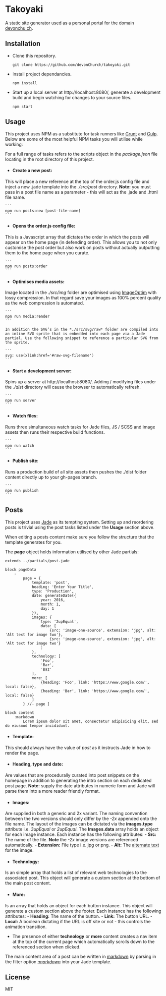 # Takoyaki

A static site generator used as a personal portal for the domain [devonchu.ch](http://devonchur.ch/).

## Installation

- Clone this repository.

    ```
    git clone https://github.com/devonChurch/takoyaki.git
    ```

- Install project dependancies.

    ```
    npm install
    ```

- Start up a local server at http://localhost:8080/, generate a development build and begin watching for changes to your source files.

    ```
    npm start
    ```

## Usage

This project uses NPM as a substitute for task runners like [Grunt](http://gruntjs.com/) and [Gulp](http://gulpjs.com/). Below are some of the most helpful NPM tasks you will utilise while working:

For a full range of tasks refers to the scripts object in the *package.json* file locating in the root directory of this project.



- #### Create a new post:
This will place a new reference at the top of the order.js config file and inject a new .jade template into the *./src/post* directory. **Note:** you must pass in a post file name as a parameter - this will act as the .jade and .html file name.

    ```
    npm run posts:new [post-file-name]
    ```

- #### Opens the order.js config file:
This is a Javascript array that dictates the order in which the posts will appear on the home page (in defending order). This allows you to not only customise the post order but also work on posts without actually outputting them to the home page when you curate.

    ```
    npm run posts:order
    ```

- #### Optimises media assets:
Image located in the *./src/img* folder are optimised using [ImageOptim](https://imageoptim.com/) with lossy compression. In that regard save your images as 100% percent quality as the web compression is automated.

    ```
    npm run media:render
    ```

    In addition the SVG’s in the *./src/svg/raw* folder are compiled into an inline SVG sprite that is embedded into each page via a Jade partial. Use the following snippet to reference a particular SVG from the sprite.

    ```
    svg: use(xlink:href='#raw-svg-filename')
    ```

- #### Start a development server:
Spins up a server at http://localhost:8080/. Adding / modifying files under the *./dist* directory will cause the browser to automatically refresh.

    ```
    npm run server
    ```

- #### Watch files:
Runs three simultaneous watch tasks for Jade files, JS / SCSS and image assets then runs their respective build functions.

    ```
    npm run watch
    ```

- #### Publish site:
Runs a production build of all site assets then pushes the ./dist folder content directly up to your gh-pages branch.

    ```
    npm run publish
    ```

## Posts
This project uses [Jade](http://jade-lang.com/) as its tempting system. Setting up and reordering posts is trivial using the post tasks listed under the **Usage** section above.

When editing a posts content make sure you follow the structure that the template generates for you.

The **page** object holds information utilised by other Jade partials:

```
extends ../partials/post.jade

block pageData
    -
        page = {
            template: 'post',
            heading: 'Enter Your Title',
            type: 'Production',
            date: generateDate({
                year: 2016,
                month: 1,
                day: 1
            }),
            images: {
                type: '2upEqual',
                data: [
                    {src: 'image-one-source', extension: 'jpg', alt: 'Alt text for image two'},
                    {src: 'image-one-source', extension: 'jpg', alt: 'Alt text for image two'}
                ]
            },
            technology: [
                'Foo',
                'Bar',
                'Baz'
            ],
            more: [
                {heading: 'Foo', link: 'https://www.google.com/', local: false},
                {heading: 'Bar', link: 'https://www.google.com/', local: false}
            ]
        } //- page ]

block content
    :markdown
        Lorem ipsum dolor sit amet, consectetur adipisicing elit, sed do eiusmod tempor incididunt.

```

- #### Template:
This should always have the value of *post* as it instructs Jade in how to render the page.

- #### Heading, type and date:
 Are values that are procedurally curated into post snippets on the homepage in addition to generating the intro section on each dedicated post page. **Note:** supply the date attributes in numeric form and Jade will parse them into a more reader friendly format.

- #### Images:
Are supplied in both a generic and 2x variant. The naming convention between the two versions should only differ by the *-2x* appended onto the file name. The layout of the images can be dictated via the **images.type** attribute i.e. *3upEqual* or *2upEqual*. The **Images.data** array holds an object for each image instance. Each instance has the following attributes:
    - **Src:** The name of the file. **Note** the *-2x* image versions are referenced automatically.
    - **Extension:** File type i.e. jpg or png.
    - **Alt:** The [alternate text](https://developer.mozilla.org/en-US/docs/Web/HTML/Element/img/#attr-alt) for the image.

- #### Technology:
Is an simple array that holds a list of relevant web technologies to the associated post. This object will generate a custom section at the bottom of the main post content.

- #### More:
Is an array that holds an object for each button instance. This object will generate a custom section above the footer. Each instance has the following attributes:
    - **Heading:** The name of the button.
    - **Link:** The button URL.
    - **Local:** A boolean dictating if the URL is off site or not - this controls the animation transition.

- The presence of either **technology** or **more** content creates a nav item at the top of the current page which automatically scrolls down to the referenced section when clicked.

The main content area of a post can be written in [markdown](https://guides.github.com/features/mastering-markdown/) by parsing in the filter option [*:markdown*](http://jade-lang.com/reference/filters/) into your Jade template.

## License

MIT
